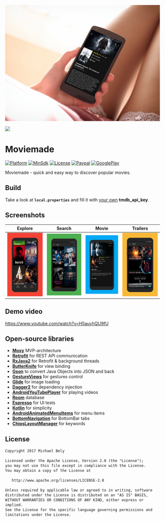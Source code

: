 [github-url]:        https://github.com/michaelbel/moviemade
[paypal-url]:        https://paypal.me/michaelbel
[licence-url]:       http://www.apache.org/licenses/LICENSE-2.0
[googleplay-url]:    https://play.google.com/store/apps/details?id=org.michaelbel.moviemade
[config-properties]: https://github.com/michaelbel/Moviemade/blob/master/app/src/main/assets/config.properties
[tmdb-introduction]: https://developers.themoviedb.org/3/getting-started/introduction

[launcher-path]: ../master/app/src/main/res/mipmap-xxxhdpi/ic_launcher.png

[platform-badge]:   https://img.shields.io/badge/Platform-Android-F3745F.svg
[paypal-badge]:     https://img.shields.io/badge/Donate-Paypal-F3745F.svg
[license-badge]:    https://img.shields.io/badge/License-Apache_v2.0-F3745F.svg
[googleplay-badge]: https://img.shields.io/badge/Google_Play-Demo-F3745F.svg
[minsdk-badge]:     https://img.shields.io/badge/minSdkVersion-21-F3745F.svg

<!------------------------------------------------------------------------------------------------------------------------------------>
<img src="/screenshots/mockup.png"/>

<p align="left">
  <img src="../master/app/src/main/res/mipmap-xxxhdpi/ic_launcher.png"/>
</p>

# Moviemade
[![Platform][platform-badge]][github-url]
[![MinSdk][minsdk-badge]][github-url]
[![License][license-badge]][licence-url]
[![Paypal][paypal-badge]][paypal-url]
[![GooglePlay][googleplay-badge]][googleplay-url]

Moviemade - quick and easy way to discover popular movies.

## Build
Take a look at <b>`local.properties`</b> and fill it with [your own][tmdb-introduction] <b>tmdb_api_key</b>.

## Screenshots
| Explore | Search | Movie | Trailers |
|:-:|:-:|:-:|:-:|
| ![Explore](/screenshots/explore.png?raw=true) | ![Search](/screenshots/search.png?raw=true) | ![Movie](/screenshots/movie.png?raw=true) | ![Trailers](/screenshots/trailers.png?raw=true) |

## Demo video
https://www.youtube.com/watch?v=H5auyhQU9fU

## Open-source libraries
* [**Moxy**](https://github.com/Arello-Mobile/Moxy) MVP-architecture
* [**Retrofit**](https://github.com/square/retrofit) for REST API communication
* [**RxJava2**](https://github.com/ReactiveX/RxJava) for Retrofit & background threads
* [**ButterKnife**](https://github.com/JakeWharton/butterknife) for view binding
* [**Gson**](https://github.com/google/gson) to convert Java Objects into JSON and back
* [**GestureViews**](https://github.com/alexvasilkov/GestureViews) for gestures control
* [**Glide**](https://github.com/bumptech/glide) for image loading
* [**Dagger2**](https://github.com/google/dagger) for dependency injection
* [**AndroidYouTubePlayer**](https://github.com/PierfrancescoSoffritti/android-youtube-player) for playing videos
* [**Room**](https://developer.android.com/topic/libraries/architecture/room.html) database
* [**Espresso**](https://google.github.io/android-testing-support-library/docs/espresso/) for UI tests
* [**Kotlin**](https://github.com/JetBrains/kotlin) for simplicity
* [**AndroidAnimatedMenuItems**](https://github.com/adonixis/android-animated-menu-items) for menu items
* [**BottomNavigation**](https://github.com/Ashok-Varma/BottomNavigation) for BottomBar tabs
* [**ChipsLayoutManager**](https://github.com/BelooS/ChipsLayoutManager) for keywords

## License
    Copyright 2017 Michael Bely

    Licensed under the Apache License, Version 2.0 (the "License");
    you may not use this file except in compliance with the License.
    You may obtain a copy of the License at

       http://www.apache.org/licenses/LICENSE-2.0

    Unless required by applicable law or agreed to in writing, software
    distributed under the License is distributed on an "AS IS" BASIS,
    WITHOUT WARRANTIES OR CONDITIONS OF ANY KIND, either express or implied.
    See the License for the specific language governing permissions and
    limitations under the License.
